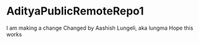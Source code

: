 # AdityaPublicRemoteRepo1
I am making a change
Changed by Aashish Lungeli, aka lungma
Hope this works